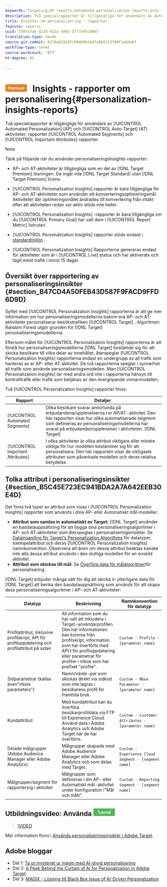 ```yaml
---
keywords: Targeting;AP reports;automated personalization reports;auto-target;auto target;auto target report;auto-target report;personalization;insights;automated segments;faq;frequently asked questions;important attributes
description: Två specialrapporter är tillgängliga för användare av Automated Personalization (AP) och Auto-Target (AT)-aktiviteter, rapporterna Automated Segments och Viktiga attribut.
title: Insikter om personalisering - rapporter
feature: reports
uuid: 2507a7a6-d229-412a-a992-5777b45c80e7
translation-type: tm+mt
source-git-commit: 6278a01928fcb9dd0b34d7a8b5313f09f1e8da0f
workflow-type: tm+mt
source-wordcount: '677'
ht-degree: 0%

---
```



# ![PREMIUM](/help/assets/premium.png) Insights - rapporter om personalisering{#personalization-insights-reports}

Två specialrapporter är tillgängliga för användare av [!UICONTROL Automated Personalization] (AP) och [!UICONTROL Auto-Target] (AT) aktiviteter: rapporter [!UICONTROL Automated Segments] och [!UICONTROL Important Attributes] rapporter.

>[!NOTE]
>
>Tänk på följande när du använder personaliseringsInsights-rapporter:
>
>* AP- och AT-aktiviteter är tillgängliga som en del av [!DNL Target Premium] lösningen. De ingår inte [!DNL Target Standard] utan [!DNL Target Premium] licens.
   >
   >
* [!UICONTROL Personalization Insights] rapporter är bara tillgängliga för AP- och AT-aktiviteter som använder ett konverteringsoptimeringsmål. Aktiviteter där optimeringsmålet ändrades till konvertering från intäkt efter att aktiviteten redan var aktiv stöds inte heller.
   >
   >
* [!UICONTROL Personalization Insights] -rapporter är bara tillgängliga om du [!UICONTROL Primary Goal] har valt dem i [!UICONTROL Report Metric] listrutan.
   >
   >
* [!UICONTROL Personalization Insights] rapporter stöds endast i [standardmiljön](../../administrating-target/hosts.md) .
   >
   >
* [!UICONTROL Personalization Insights] Rapporterna genereras endast för aktiviteter som är i [!UICONTROL Live] status och har aktiverats och tagit emot trafik i minst 15 dagar.


## Översikt över rapportering av personaliseringsinsikter {#section_B47CD4A50FEB43D587F9FACD9FFD6D9D}

Syftet med [!UICONTROL Personalization Insights] rapporterna är att ge mer information om hur personaliseringsmodellerna bakom era AP- och AT-aktiviteter personaliserar besökstrafiken [!UICONTROL Target] . Algoritmen [](/help/c-activities/t-automated-personalization/algo-random-forest.md) Random Forest utgör grunden för [!DNL Target] personaliseringsmodellerna.

Eftersom målet för [!UICONTROL Personalization Insights] rapporterna är att förstå hur personaliseringsmodellerna [!DNL Target] bestämde sig för att skicka besökare till vilka delar av innehållet, återspeglar [!UICONTROL Personalization Insights] rapporterna endast en undergrupp av all trafik som hanteras av er AP- eller AT-aktivitet. De två rapporterna speglar i synnerhet all trafik som använde personaliseringsmodellen. Man [!UICONTROL Personalization Insights] tar med andra ord inte i rapporterna hänsyn till kontrolltrafik eller trafik som betjänas av den övergripande vinnarmodellen.

Två [!UICONTROL Personalization Insights] rapporter finns:

| Rapport | Detaljer |
|--- |--- |
| [!UICONTROL Automated Segments] | Olika besökare svarar annorlunda på erbjudandena/upplevelserna i er AP/AT-aktivitet. Den här rapporten visar hur olika automatiserade segment som definieras av personaliseringsmodellerna har svarat på erbjudanden/upplevelser i aktiviteten. [!DNL Target] |
| [!UICONTROL Important Attributes] | I olika aktiviteter är olika attribut viktigare eller mindre viktiga för hur modellen bestämmer sig för att personalisera. Den här rapporten visar de viktigaste attributen som påverkade modellen och deras relativa betydelse. |

## Tolka attribut i personaliseringsinsikter {#section_B5C45E723EC941BDA2A7A642EEB30E4D}

Det finns två typer av attribut som visas i [!UICONTROL Personalization Insights] rapporter som används i dina AP- eller Automatiskt mål-modeller:

* **Attribut som samlas in automatiskt av Target:** [!DNL Target] använder en basdatauppsättning för att bygga sina personaliseringsalgoritmer i AP- och AT-aktiviteter som återspeglas i personaliseringsinsikter. Se [Datainsamling för Target&#39;s Personalization Algorithms](/help/c-activities/t-automated-personalization/ap-data.md) för datatyper, exempelattribut och deras [!UICONTROL Personalization Insights] namnkonvention. Observera att även om dessa attribut beaktas kanske inte alla dessa attribut används i den slutliga modellen för en enskild aktivitet.
* **Attribut som skickas till mål:** Se [Överföra data för målalgoritmer](/help/c-activities/t-automated-personalization/uploading-data-for-the-target-personalization-algorithms.md)för personalisering.

[!DNL Target] erbjuder många sätt för dig att skicka in ytterligare data för [!DNL Target] att berika den basdatauppsättning som används för att skapa dess personaliseringsalgoritmer i AP- och AT-aktiviteter:

| Datatyp | Beskrivning | Namnkonvention för datatyp |
|--- |--- |--- |
| Profilattribut, inklusive profilskript, API för profiluppdatering och profilattribut på sidan | All information som du har valt att inkludera i Target-användarprofilen.<br>Den här informationen kan komma från profilskript, information som har överförts med API:t för profiluppdatering eller parametrar för profiler i mbox som har prefixet &quot;profile&quot;. | `Custom - Profile - [parameter name]` |
| Sidparametrar (kallas även&quot;mbox parameters&quot;) | Namn/värde-par som skickas direkt via sidkod som inte lagras i besökarens profil för framtida bruk. | `Custom - Mbox Parameter - [parameter name]` |
| Kundattribut | Med kundattribut kan du överföra besökarprofildata via FTP till Experience Cloud. Använd data i Adobe Analytics och Adobe Target när de har överförts. | `Custom - Customer Attributes - [parameter name]` |
| Delade målgrupper (Adobe Audience Manager eller Adobe Analytics) | Målgrupper skapade med Adobe Audience Manager eller Adobe Analytics och som delas med Target. | `Custom - Experience Cloud Segment - [segment name]` |
| Målgrupper/segment för rapportering i aktivitet | Målgrupper som definieras i din AP- eller Automatiskt mål-aktivitet under konfiguration i&quot;Mål och mått&quot;. | `Custom - Reporting Segment - [segment name]` |

## Utbildningsvideo: Använda ![självstudiekursen Personalization Insights Reports](/help/assets/tutorial.png)

>[!VIDEO](https://video.tv.adobe.com/v/25601/)

Mer information finns i [Använda personaliseringsinsikter i Adobe Target](https://helpx.adobe.com/target/kt/using/personalization-insights-report-feature-video-use.html).

## Adobe bloggar

* Del 1: [Ta ut mysteriet ur magin med AI-styrd personalisering](https://theblog.adobe.com/taking-mystery-magic-ai-driven-personalization-part-1/)
* Del 2: [A Peek Behind the Curtain of AI for Personalization in Adobe Target](https://theblog.adobe.com/a-peek-behind-the-curtain-of-ai-for-personalization-in-adobe-target/)
* Del 3: [MAGIX - Lösning till Black Box Issue of AI-Driven Personalization](https://theblog.adobe.com/magix-the-solution-to-the-black-box-issue-of-ai-driven-personalization/)
